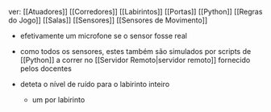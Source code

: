 ver:
	[[Atuadores]]
	[[Corredores]]
	[[Labirintos]]
	[[Portas]]
	[[Python]]
	[[Regras do Jogo]]
	[[Salas]]
	[[Sensores]]
	[[Sensores de Movimento]]

- efetivamente um microfone se o sensor fosse real

- como todos os sensores, estes também são simulados por scripts de [[Python]] a correr no [[Servidor Remoto|servidor remoto]] fornecido pelos docentes

- deteta o nível de ruído para o labirinto inteiro
	- um por labirinto

